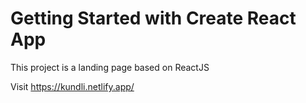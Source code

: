 # Getting Started with Create React App

This project is a landing page based on ReactJS

Visit https://kundli.netlify.app/ 
